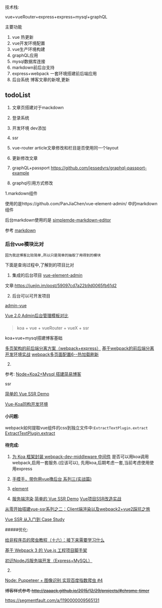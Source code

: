 技术栈:

vue+vueRouter+express+express+mysql+graphQL


主要功能

1. vue 热更新
2. vue开发环境配置
3. vue生产环境构建
4. graphQL应用
5. mysql数据库连接
6. markdown前后台支持
7. express+webpack 一套环境搭建前后端应用
4. 后台系统  博客文章的新增,更新

## todoList

  1. 文章页搭建对于mackdown
  
  1. 登录系统
  
  3. 开发环境 dev添加
  
  4. ssr
  
  5. vue-router article文章修改和栏目是否使用同一个layout
  
  6. 更新修改文章

  7. graphQL+passport https://github.com/jessedvrs/graphql-passport-example
  
  8. graphql引用方式修改


1.markdown组件

使用的是https://github.com/PanJiaChen/vue-element-admin/ 中的markdown组件

后台markdown使用的是 [simplemde-markdown-editor](https://github.com/sparksuite/simplemde-markdown-editor)
 
参考 [markdown](https://segmentfault.com/a/1190000009762198#articleHeader14)



### 后台vue模块比对

    因为我这博客比较简单,所以只是简单的抽取了用得到的模块

下面是查询过程中,了解到的项目比对

1. 集成的后台项目
[vue-element-admin](https://github.com/PanJiaChen/vue-element-admin)

文章:https://juejin.im/post/59097cd7a22b9d0065fb61d2

2. 后台可以可开发项目

[admin-vue](https://admin.vuebulma.com/#/)

[Vue 2.0 Admin后台管理模板对比](http://lanyuanxiaoyao.com/2017/07/05/vue-admin/#vue-adminstar-4876)



### 
>koa + vue + vueRouter + vueX + ssr

koa+vue+mysql搭建博客基础

[多页架构的前后端分离方案（webpack+express）](https://segmentfault.com/a/1190000008644787)
[基于webpack的前后端分离开发环境实战](https://segmentfault.com/a/1190000009266900)
[webpack多页面配置6--热加载刷新](https://godbasin.github.io/2017/08/19/webpack-multi-project-6-hot-reload/)

2.
参考:
[Node+Koa2+Mysql 搭建简易博客](http://www.wclimb.site/2017/07/12/Node-Koa2-Mysql-%E6%90%AD%E5%BB%BA%E7%AE%80%E6%98%93%E5%8D%9A%E5%AE%A2/)


ssr

[简单的 Vue SSR Demo](https://juejin.im/entry/5a56c944518825734d1485bc)

[Vue-Koa同构开发环境](http://miaooo.me/article/Vue-Koa%E5%90%8C%E6%9E%84%E5%BC%80%E5%8F%91%E7%8E%AF%E5%A2%83)


#### 小问题:

webpack如何提取vue组件的css到独立文件中:`ExtractTextPlugin.extract`
[ExtractTextPlugin.extract](https://segmentfault.com/q/1010000005363929)



#### 待完成:
1. [为 Koa 框架封装 webpack-dev-middleware 中间件](https://segmentfault.com/a/1190000004883199)
是否可以用koa调用webpack,启用一套服务.(应该可以), 先用koa,后期考虑一套,当前考虑使用使用express

2. [手摸手，带你用vue撸后台 系列三(实战篇)](https://segmentfault.com/a/1190000009762198)

3. [element](http://element-cn.eleme.io/#/zh-CN/component/cascader)

4. [服务端渲染](https://segmentfault.com/a/1190000012294822)
    [简单的 Vue SSR Demo](https://juejin.im/entry/5a56c944518825734d1485bc)
[Vue项目SSR改造实战](https://segmentfault.com/a/1190000009373793)

[从零开始搭建vue-ssr系列之二：Client端渲染以及webpack2+vue2踩坑之旅](https://segmentfault.com/a/1190000009372772)

[Vue SSR 从入门到 Case Study](https://juejin.im/post/58f2ceffa0bb9f006a990e30)

#####优化:

[给非程序员的爬虫教程（十六）：接下来需要学习什么](http://blog.sevenplus.me/)

[基于 Webpack 3 的 Vue.js 工程项目脚手架](https://zhuanlan.zhihu.com/p/27960679)


[初识NodeJS服务端开发（Express+MySQL）](http://www.alloyteam.com/2015/03/sexpressmysql/)

2.
[Node: Puppeteer + 图像识别 实现百度指数爬虫 #4](https://github.com/Coffcer/Blog/issues/4)



~~博客样式参考  http://zaaack.github.io/2015/12/29/projects/#chrome-timer~~


https://segmentfault.com/a/1190000009565131